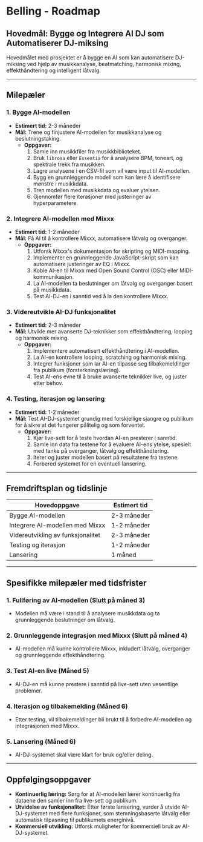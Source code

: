 # Belling - Roadmap

## Hovedmål: Bygge og Integrere AI DJ som Automatiserer DJ-miksing

Hovedmålet med prosjektet er å bygge en AI som kan automatisere DJ-miksing ved hjelp av musikkanalyse, beatmatching, harmonisk mixing, effekthåndtering og intelligent låtvalg.

---

## Milepæler

### 1. Bygge AI-modellen
- **Estimert tid:** 2-3 måneder
- **Mål:** Trene og finjustere AI-modellen for musikkanalyse og beslutningstaking.
  - **Oppgaver:**
    1. Samle inn musikkfiler fra musikkbiblioteket.
    2. Bruk `librosa` eller `Essentia` for å analysere BPM, toneart, og spektrale trekk fra musikken.
    3. Lagre analysene i en CSV-fil som vil være input til AI-modellen.
    4. Bygg en grunnleggende modell som kan lære å identifisere mønstre i musikkdata.
    5. Tren modellen med musikkdata og evaluer ytelsen.
    6. Gjennomfør flere iterasjoner med justeringer av hyperparametere.

### 2. Integrere AI-modellen med Mixxx
- **Estimert tid:** 1-2 måneder
- **Mål:** Få AI til å kontrollere Mixxx, automatisere låtvalg og overganger.
  - **Oppgaver:**
    1. Utforsk Mixxx's dokumentasjon for skripting og MIDI-mapping.
    2. Implementer en grunnleggende JavaScript-skript som kan automatisere justeringer av EQ i Mixxx.
    3. Koble AI-en til Mixxx med Open Sound Control (OSC) eller MIDI-kommunikasjon.
    4. La AI-modellen ta beslutninger om låtvalg og overganger basert på musikkdata.
    5. Test AI-DJ-en i sanntid ved å la den kontrollere Mixxx.

### 3. Videreutvikle AI-DJ funksjonalitet
- **Estimert tid:** 2-3 måneder
- **Mål:** Utvikle mer avanserte DJ-teknikker som effekthåndtering, looping og harmonisk mixing.
  - **Oppgaver:**
    1. Implementere automatisert effekthåndtering i AI-modellen.
    2. La AI-en kontrollere looping, scratching og harmonisk mixing.
    3. Integrer funksjoner som lar AI-en tilpasse seg tilbakemeldinger fra publikum (forsterkningslæring).
    4. Test AI-ens evne til å bruke avanserte teknikker live, og juster etter behov.

### 4. Testing, iterasjon og lansering
- **Estimert tid:** 1-2 måneder
- **Mål:** Test AI-DJ-systemet grundig med forskjellige sjangre og publikum for å sikre at det fungerer pålitelig og som forventet.
  - **Oppgaver:**
    1. Kjør live-sett for å teste hvordan AI-en presterer i sanntid.
    2. Samle inn data fra testene for å evaluere AI-ens ytelse, spesielt med tanke på overganger, låtvalg og effekthåndtering.
    3. Iterer og juster modellen basert på resultatene fra testene.
    4. Forbered systemet for en eventuell lansering.

---

## Fremdriftsplan og tidslinje

| Hovedoppgave                         | Estimert tid    |
|--------------------------------------|-----------------|
| Bygge AI-modellen                    | 2-3 måneder     |
| Integrere AI-modellen med Mixxx       | 1-2 måneder     |
| Videreutvikling av funksjonalitet     | 2-3 måneder     |
| Testing og iterasjon                 | 1-2 måneder     |
| Lansering                            | 1 måned         |

---

## Spesifikke milepæler med tidsfrister

### 1. Fullføring av AI-modellen (Slutt på **måned 3**)
- Modellen må være i stand til å analysere musikkdata og ta grunnleggende beslutninger om låtvalg.

### 2. Grunnleggende integrasjon med Mixxx (Slutt på **måned 4**)
- AI-modellen må kunne kontrollere Mixxx, inkludert låtvalg, overganger og grunnleggende effekthåndtering.

### 3. Test AI-en live (Måned **5**)
- AI-DJ-en må kunne prestere i sanntid på live-sett uten vesentlige problemer.

### 4. Iterasjon og tilbakemelding (Måned **6**)
- Etter testing, vil tilbakemeldinger bli brukt til å forbedre AI-modellen og integrasjonen med Mixxx.

### 5. Lansering (Måned **6**)
- AI-DJ-systemet skal være klart for bruk og/eller deling.

---

## Oppfølgingsoppgaver

- **Kontinuerlig læring:** Sørg for at AI-modellen lærer kontinuerlig fra dataene den samler inn fra live-sett og publikum.
- **Utvidelse av funksjonalitet:** Etter første lansering, vurder å utvide AI-DJ-systemet med flere funksjoner, som stemningsbaserte låtvalg eller automatisk tilpasning til publikumets energinivå.
- **Kommersiell utvikling:** Utforsk muligheter for kommersiell bruk av AI-DJ-systemet.